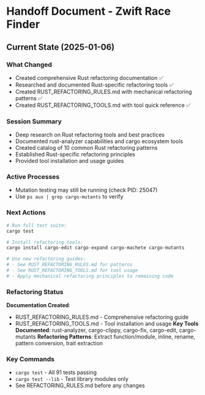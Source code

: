 # Handoff Document - Zwift Race Finder

## Current State (2025-01-06)

### What Changed
- Created comprehensive Rust refactoring documentation ✅
- Researched and documented Rust-specific refactoring tools ✅
- Created RUST_REFACTORING_RULES.md with mechanical refactoring patterns ✅
- Created RUST_REFACTORING_TOOLS.md with tool quick reference ✅

### Session Summary
- Deep research on Rust refactoring tools and best practices
- Documented rust-analyzer capabilities and cargo ecosystem tools
- Created catalog of 10 common Rust refactoring patterns
- Established Rust-specific refactoring principles
- Provided tool installation and usage guides

### Active Processes
- Mutation testing may still be running (check PID: 25047)
- Use `ps aux | grep cargo-mutants` to verify

### Next Actions
```bash
# Run full test suite:
cargo test

# Install refactoring tools:
cargo install cargo-edit cargo-expand cargo-machete cargo-mutants

# Use new refactoring guides:
# - See RUST_REFACTORING_RULES.md for patterns
# - See RUST_REFACTORING_TOOLS.md for tool usage
# - Apply mechanical refactoring principles to remaining code
```

### Refactoring Status
**Documentation Created**: 
- RUST_REFACTORING_RULES.md - Comprehensive refactoring guide
- RUST_REFACTORING_TOOLS.md - Tool installation and usage
**Key Tools Documented**: rust-analyzer, cargo-clippy, cargo-fix, cargo-edit, cargo-mutants
**Refactoring Patterns**: Extract function/module, inline, rename, pattern conversion, trait extraction

### Key Commands
- `cargo test` - All 91 tests passing
- `cargo test --lib` - Test library modules only
- See REFACTORING_RULES.md before any changes